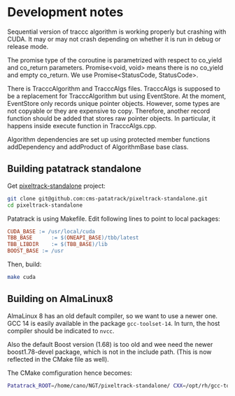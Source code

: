 # Development notes

Sequential version of traccc algorithm is working properly but crashing with CUDA. It may or may not crash
depending on whether it is run in debug or release mode.

The promise type of the coroutine is parametrized with respect to co_yield and co_return parameters. Promise<void, void>
means there is no co_yield and empty co_return. We use Promise<StatusCode, StatusCode>.

There is TracccAlgorithm and TracccAlgs files. TracccAlgs is supposed to be a replacement for TracccAlgorithm but
using EventStore. At the moment, EventStore only records unique pointer objects. However, some types are not
copyable or they are expensive to copy. Therefore, another record function should be added that stores raw pointer objects.
In particular, it happens inside execute function in TracccAlgs.cpp.

Algorithm dependencies are set up using protected member functions addDependency and addProduct of AlgorithmBase base class.

## Building patatrack standalone

Get [pixeltrack-standalone](https://github.com/cms-patatrack/pixeltrack-standalone) project:

```sh
git clone git@github.com:cms-patatrack/pixeltrack-standalone.git
cd pixeltrack-standalone
```

Patatrack is using Makefile. Edit following lines to point to local packages:

```makefile
CUDA_BASE := /usr/local/cuda
TBB_BASE      := $(ONEAPI_BASE)/tbb/latest
TBB_LIBDIR    := $(TBB_BASE)/lib
BOOST_BASE := /usr
```

Then, build:

```sh
make cuda
```

## Building on AlmaLinux8
 AlmaLinux 8 has an old default compiler, so we want to use a newer one. GCC 14 is easily available in the package `gcc-toolset-14`. In turn, the host compiler should be indicated to `nvcc`.

Also the default Boost version (1.68) is too old and wee need the newer boost1.78-devel package, which is not in the include path. (This is now reflected in the CMake file as well).

 The CMake comfiguration hence becomes:
 ```bash
 Patatrack_ROOT=/home/cano/NGT/pixeltrack-standalone/ CXX=/opt/rh/gcc-toolset-14/root/usr/bin/g++ CUDACXX="/usr/local/cuda-12.9/bin/nvcc -ccbin ${CXX}" cmake -S wp1.7-scheduler-tests/ -B build/wp1.7-scheduler-test/ -DBoost_INCLUDE_DIR=/usr/include/boost1.78/
 ```
